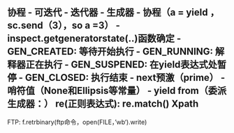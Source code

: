 协程
    - 可迭代
    - 迭代器
    - 生成器
    - 协程（a = yield ，sc.send（3），so a =3）
        - inspect.getgeneratorstate(..)函数确定
        - GEN_CREATED: 等待开始执行
        - GEN_RUNNING: 解释器正在执行
        - GEN_SUSPENED: 在yield表达式处暂停
        - GEN_CLOSED: 执行结束
        - next预激（prime）
        - 哨符值（None和Ellipsis等常量）
        - yield from（委派生成器：）
re(正则表达式):
re.match() 
Xpath
-
FTP:
f.retrbinary(ftp命令，open(FILE，’wb‘).write)